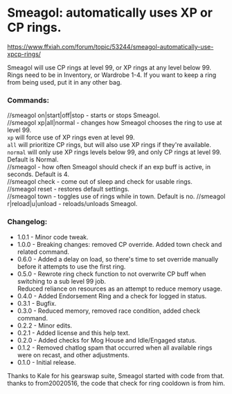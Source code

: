 # Smeagol: automatically uses XP or CP rings.

https://www.ffxiah.com/forum/topic/53244/smeagol-automatically-use-xpcp-rings/

Smeagol will use CP rings at level 99, or XP rings at any level below 99.
Rings need to be in Inventory, or Wardrobe 1-4. If you want to keep a ring from being used, put it in any other bag.

### Commands:
//smeagol on|start|off|stop - starts or stops Smeagol.  
//smeagol xp|all|normal - changes how Smeagol chooses the ring to use at level 99.  
                          `xp` will force use of XP rings even at level 99.  
                          `all` will prioritize CP rings, but will also use XP rings if they're available.  
                          `normal` will only use XP rings levels below 99, and only CP rings at level 99.  
                           Default is Normal.  
//smeagol <number> - how often Smeagol should check if an exp buff is active, in seconds. Default is 4.  
//smeagol check - come out of sleep and check for usable rings.  
//smeagol reset - restores default settings.  
//smeagol town - toggles use of rings while in town. Default is no.
//smeagol r|reload|u|unload - reloads/unloads Smeagol.  

### Changelog:
- 1.0.1 - Minor code tweak.
- 1.0.0 - Breaking changes: removed CP override. Added town check and related command.
- 0.6.0 - Added a delay on load, so there's time to set override manually before it attempts to use the first ring.
- 0.5.0 - Rewrote ring check function to not overwrite CP buff when switching to a sub level 99 job.  
          Reduced reliance on resources as an attempt to reduce memory usage.
- 0.4.0 - Added Endorsement Ring and a check for logged in status.  
- 0.3.1 - Bugfix.  
- 0.3.0 - Reduced memory, removed race condition, added check command.  
- 0.2.2 - Minor edits.  
- 0.2.1 - Added license and this help text.  
- 0.2.0 - Added checks for Mog House and Idle/Engaged status.  
- 0.1.2 - Removed chatlog spam that occurred when all available rings were on recast, and other adjustments.  
- 0.1.0 - Initial release.  

Thanks to Kale for his gearswap suite, Smeagol started with code from that.  
thanks to from20020516, the code that check for ring cooldown is from him.  
